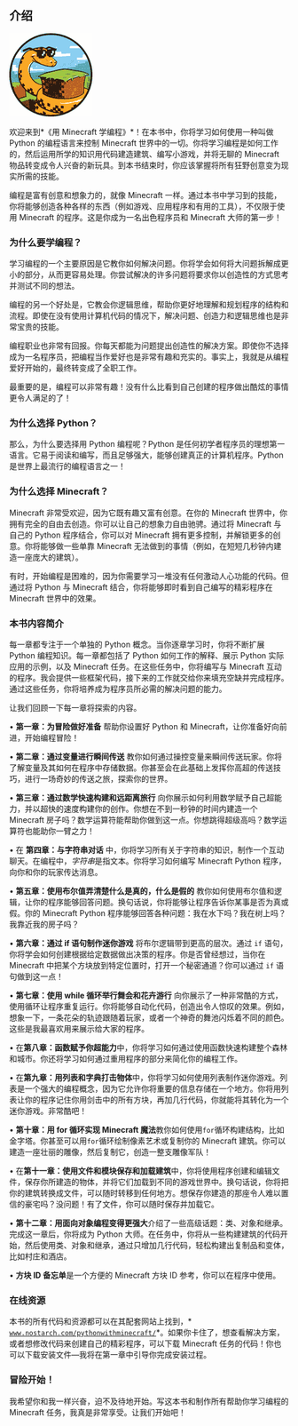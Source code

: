 ## **介绍**

![image](img/common01.jpg)

欢迎来到*《用 Minecraft 学编程》*！在本书中，你将学习如何使用一种叫做 Python 的编程语言来控制 Minecraft 世界中的一切。你将学习编程是如何工作的，然后运用所学的知识用代码建造建筑、编写小游戏，并将无聊的 Minecraft 物品转变成令人兴奋的新玩具。到本书结束时，你应该掌握将所有狂野创意变为现实所需的技能。

编程是富有创意和想象力的，就像 Minecraft 一样。通过本书中学习到的技能，你将能够创造各种各样的东西（例如游戏、应用程序和有用的工具），不仅限于使用 Minecraft 的程序。这是你成为一名出色程序员和 Minecraft 大师的第一步！

### **为什么要学编程？**

学习编程的一个主要原因是它教你如何解决问题。你将学会如何将大问题拆解成更小的部分，从而更容易处理。你尝试解决的许多问题将要求你以创造性的方式思考并测试不同的想法。

编程的另一个好处是，它教会你逻辑思维，帮助你更好地理解和规划程序的结构和流程。即使在没有使用计算机代码的情况下，解决问题、创造力和逻辑思维也是非常宝贵的技能。

编程职业也非常有回报。你每天都能为问题提出创造性的解决方案。即使你不选择成为一名程序员，把编程当作爱好也是非常有趣和充实的。事实上，我就是从编程爱好开始的，最终转变成了全职工作。

最重要的是，编程可以非常有趣！没有什么比看到自己创建的程序做出酷炫的事情更令人满足的了！

### **为什么选择 Python？**

那么，为什么要选择用 Python 编程呢？Python 是任何初学者程序员的理想第一语言。它易于阅读和编写，而且足够强大，能够创建真正的计算机程序。Python 是世界上最流行的编程语言之一！

### **为什么选择 Minecraft？**

Minecraft 非常受欢迎，因为它既有趣又富有创意。在你的 Minecraft 世界中，你拥有完全的自由去创造。你可以让自己的想象力自由驰骋。通过将 Minecraft 与自己的 Python 程序结合，你可以对 Minecraft 拥有更多控制，并解锁更多的创意。你将能够做一些单靠 Minecraft 无法做到的事情（例如，在短短几秒钟内建造一座庞大的建筑）。

有时，开始编程是困难的，因为你需要学习一堆没有任何激动人心功能的代码。但通过将 Python 与 Minecraft 结合，你将能够即时看到自己编写的精彩程序在 Minecraft 世界中的效果。

### **本书内容简介**

每一章都专注于一个单独的 Python 概念。当你逐章学习时，你将不断扩展 Python 编程知识。每一章都包括了 Python 如何工作的解释、展示 Python 实际应用的示例，以及 Minecraft 任务。在这些任务中，你将编写与 Minecraft 互动的程序。我会提供一些框架代码，接下来的工作就交给你来填充空缺并完成程序。通过这些任务，你将培养成为程序员所必需的解决问题的能力。

让我们回顾一下每一章将探索的内容。

• **第一章：为冒险做好准备** 帮助你设置好 Python 和 Minecraft，让你准备好向前进，开始编程冒险！

• **第二章：通过变量进行瞬间传送** 教你如何通过操控变量来瞬间传送玩家。你将了解变量及其如何在程序中存储数据。你甚至会在此基础上发挥你高超的传送技巧，进行一场奇妙的传送之旅，探索你的世界。

• **第三章：通过数学快速构建和远距离旅行** 向你展示如何利用数学赋予自己超能力，并以超快的速度构建你的创作。你想在不到一秒钟的时间内建造一个 Minecraft 房子吗？数学运算符能帮助你做到这一点。你想跳得超级高吗？数学运算符也能助你一臂之力！

• 在 **第四章：与字符串对话** 中，你将学习所有关于字符串的知识，制作一个互动聊天。在编程中，*字符串*是指文本。你将学习如何编写 Minecraft Python 程序，向你和你的玩家传达消息。

• **第五章：使用布尔值弄清楚什么是真的，什么是假的** 教你如何使用布尔值和逻辑，让你的程序能够回答问题。换句话说，你将能够让程序告诉你某事是否为真或假。你的 Minecraft Python 程序能够回答各种问题：我在水下吗？我在树上吗？我靠近我的房子吗？

• **第六章：通过 if 语句制作迷你游戏** 将布尔逻辑带到更高的层次。通过 `if` 语句，你将学会如何创建根据给定数据做出决策的程序。你是否曾经想过，当你在 Minecraft 中把某个方块放到特定位置时，打开一个秘密通道？你可以通过 `if` 语句做到这一点！

• **第七章：使用 while 循环举行舞会和花卉游行** 向你展示了一种非常酷的方式，使用循环让程序重复运行。你将能够自动化代码，创造出令人惊叹的效果。例如，想象一下，一条花朵的轨迹跟随着玩家，或者一个神奇的舞池闪烁着不同的颜色。这些是我最喜欢用来展示给大家的程序。

• 在**第八章：函数赋予你超能力**中，你将学习如何通过使用函数快速构建整个森林和城市。你还将学习如何通过重用程序的部分来简化你的编程工作。

• 在**第九章：用列表和字典打击物体**中，你将学习如何使用列表制作迷你游戏。列表是一个强大的编程概念，因为它允许你将重要的信息存储在一个地方。你将用列表让你的程序记住你用剑击中的所有方块，再加几行代码，你就能将其转化为一个迷你游戏。非常酷吧！

• **第十章：用 for 循环实现 Minecraft 魔法**教你如何使用`for`循环构建结构，比如金字塔。你甚至可以用`for`循环绘制像素艺术或复制你的 Minecraft 建筑。你可以建造一座壮丽的雕像，然后复制它，创造一整支雕像军队！

• 在**第十一章：使用文件和模块保存和加载建筑**中，你将使用程序创建和编辑文件，保存你所建造的物体，并将它们加载到不同的游戏世界中。换句话说，你将把你的建筑转换成文件，可以随时转移到任何地方。想保存你建造的那座令人难以置信的豪宅吗？没问题！有了文件，你可以随时保存并加载它。

• **第十二章：用面向对象编程变得更强大**介绍了一些高级话题：类、对象和继承。完成这一章后，你将成为 Python 大师。在任务中，你将从一些构建建筑的代码开始，然后使用类、对象和继承，通过只增加几行代码，轻松构建出复制品和变体，比如村庄和酒店。

• **方块 ID 备忘单**是一个方便的 Minecraft 方块 ID 参考，你可以在程序中使用。

### **在线资源**

本书的所有代码和资源都可以在其配套网站上找到，* [`www.nostarch.com/pythonwithminecraft/`](https://www.nostarch.com/pythonwithminecraft/)*。如果你卡住了，想查看解决方案，或者想修改代码来创建自己的精彩程序，可以下载 Minecraft 任务的代码！你也可以下载安装文件—我将在第一章中引导你完成安装过程。

### **冒险开始！**

我希望你和我一样兴奋，迫不及待地开始。写这本书和制作所有帮助你学习编程的 Minecraft 任务，我真是非常享受。让我们开始吧！
